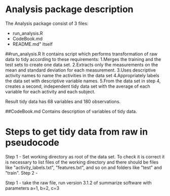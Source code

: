 # Analysis package description

The Analysis package consist of 3 files:
* run_analysis.R
* CodeBook.md
* README.md" itself

##run_analysis.R
It contains script which performs transformation of raw data to tidy according to these requirements:
1.Merges the training and the test sets to create one data set.
2.Extracts only the measurements on the mean and standard deviation for each measurement. 
3.Uses descriptive activity names to name the activities in the data set
4.Appropriately labels the data set with descriptive variable names. 
5.From the data set in step 4, creates a second, independent tidy data set with the average of 
      each variable for each activity and each subject.

Result tidy data has 68 variables and 180 observations.

##CodeBook.md
Contains description of variables of tidy data.

# Steps to get tidy data from raw in pseudocode

Step 1 - Set working directory as root of the data set.
         To check it is correct it is necessary to list files of the working directory
             and there should be files like "activity_labels.txt", "features.txt", and so on and folders like "test" and "train".
Step 2 - 

Step 1 - take the raw file, run version 3.1.2 of summarize software with parameters a=1, b=2, c=3